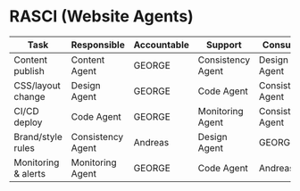# RASCI (Website Agents)

| Task | Responsible | Accountable | Support | Consulted | Informed |
|------|-------------|-------------|---------|-----------|----------|
| Content publish | Content Agent | GEORGE | Consistency Agent | Design Agent | Andreas |
| CSS/layout change | Design Agent | GEORGE | Code Agent | Consistency Agent | Andreas |
| CI/CD deploy | Code Agent | GEORGE | Monitoring Agent | Consistency Agent | Andreas |
| Brand/style rules | Consistency Agent | Andreas | Design Agent | GEORGE | All |
| Monitoring & alerts | Monitoring Agent | GEORGE | Code Agent | Andreas | All |
